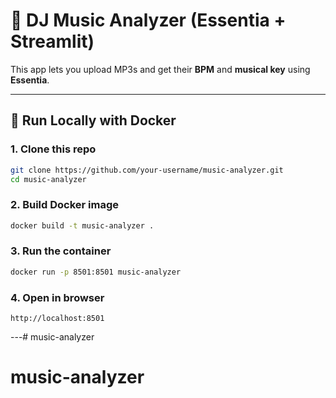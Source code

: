 # 🎵 DJ Music Analyzer (Essentia + Streamlit)

This app lets you upload MP3s and get their **BPM** and **musical key** using **Essentia**.

---

## 🚀 Run Locally with Docker

### 1. Clone this repo
```bash
git clone https://github.com/your-username/music-analyzer.git
cd music-analyzer
```

### 2. Build Docker image
```bash
docker build -t music-analyzer .
```

### 3. Run the container
```bash
docker run -p 8501:8501 music-analyzer
```

### 4. Open in browser
```
http://localhost:8501
```

---# music-analyzer
# music-analyzer
